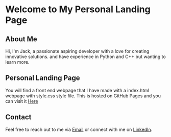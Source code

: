 # Welcome to My Personal Landing Page

## About Me
Hi, I'm Jack, a passionate aspiring developer with a love for creating innovative solutions. and have experience in Python and C++ but wanting to learn more.

## Personal Landing Page
You will find a front end webpage that I have made with a index.html webpage with style.css style file. 
This is hosted on GitHub Pages and you can visit it [Here](https://jnkg9five.github.io/personal_landing_page/)

## Contact
Feel free to reach out to me via [Email](jfn.kong@gmail.com) or connect with me on [LinkedIn](https://www.linkedin.com/in/jackfkong).
